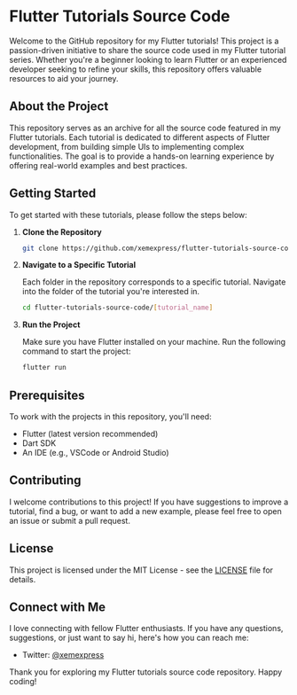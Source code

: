 # Flutter Tutorials Source Code

Welcome to the GitHub repository for my Flutter tutorials! This project is a passion-driven initiative to share the source code used in my Flutter tutorial series. Whether you're a beginner looking to learn Flutter or an experienced developer seeking to refine your skills, this repository offers valuable resources to aid your journey.

## About the Project

This repository serves as an archive for all the source code featured in my Flutter tutorials. Each tutorial is dedicated to different aspects of Flutter development, from building simple UIs to implementing complex functionalities. The goal is to provide a hands-on learning experience by offering real-world examples and best practices.

## Getting Started

To get started with these tutorials, please follow the steps below:

1. **Clone the Repository**

    ```bash
    git clone https://github.com/xemexpress/flutter-tutorials-source-code.git
    ```

2. **Navigate to a Specific Tutorial**

    Each folder in the repository corresponds to a specific tutorial. Navigate into the folder of the tutorial you're interested in.

    ```bash
    cd flutter-tutorials-source-code/[tutorial_name]
    ```

3. **Run the Project**

    Make sure you have Flutter installed on your machine. Run the following command to start the project:

    ```bash
    flutter run
    ```

## Prerequisites

To work with the projects in this repository, you'll need:

-   Flutter (latest version recommended)
-   Dart SDK
-   An IDE (e.g., VSCode or Android Studio)

## Contributing

I welcome contributions to this project! If you have suggestions to improve a tutorial, find a bug, or want to add a new example, please feel free to open an issue or submit a pull request.

## License

This project is licensed under the MIT License - see the [LICENSE](LICENSE) file for details.

## Connect with Me

I love connecting with fellow Flutter enthusiasts. If you have any questions, suggestions, or just want to say hi, here's how you can reach me:

-   Twitter: [@xemexpress](https://twitter.com/xemexpress)

Thank you for exploring my Flutter tutorials source code repository. Happy coding!
